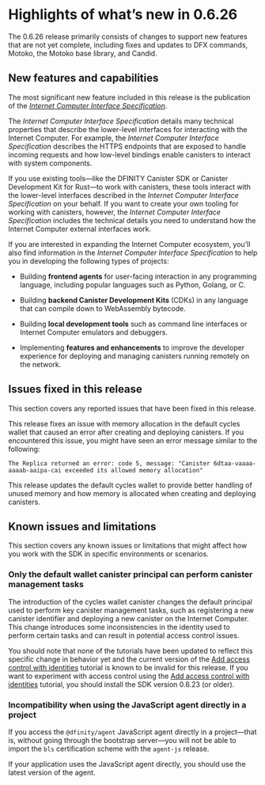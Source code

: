 # Highlights of what’s new in 0.6.26

The 0.6.26 release primarily consists of changes to support new features that are not yet complete, including fixes and updates to DFX commands, Motoko, the Motoko base library, and Candid.

## New features and capabilities

The most significant new feature included in this release is the publication of the [*Internet Computer Interface Specification*](/references/ic-interface-spec.md).

The *Internet Computer Interface Specification* details many technical properties that describe the lower-level interfaces for interacting with the Internet Computer. For example, the *Internet Computer Interface Specification* describes the HTTPS endpoints that are exposed to handle incoming requests and how low-level bindings enable canisters to interact with system components.

If you use existing tools—like the DFINITY Canister SDK or Canister Development Kit for Rust—to work with canisters, these tools interact with the lower-level interfaces described in the *Internet Computer Interface Specification* on your behalf. If you want to create your own tooling for working with canisters, however, the *Internet Computer Interface Specification* includes the technical details you need to understand how the Internet Computer external interfaces work.

If you are interested in expanding the Internet Computer ecosystem, you’ll also find information in the *Internet Computer Interface Specification* to help you in developing the following types of projects:

-   Building **frontend agents** for user-facing interaction in any programming language, including popular languages such as Python, Golang, or C.

-   Building **backend Canister Development Kits** (CDKs) in any language that can compile down to WebAssembly bytecode.

-   Building **local development tools** such as command line interfaces or Internet Computer emulators and debuggers.

-   Implementing **features and enhancements** to improve the developer experience for deploying and managing canisters running remotely on the network.

## Issues fixed in this release

This section covers any reported issues that have been fixed in this release.

This release fixes an issue with memory allocation in the default cycles wallet that caused an error after creating and deploying canisters. If you encountered this issue, you might have seen an error message similar to the following:

    The Replica returned an error: code 5, message: "Canister 6dtaa-vaaaa-aaaab-aaipa-cai exceeded its allowed memory allocation"

This release updates the default cycles wallet to provide better handling of unused memory and how memory is allocated when creating and deploying canisters.

## Known issues and limitations

This section covers any known issues or limitations that might affect how you work with the SDK in specific environments or scenarios.

### Only the default wallet canister principal can perform canister management tasks

The introduction of the cycles wallet canister changes the default principal used to perform key canister management tasks, such as registering a new canister identifier and deploying a new canister on the Internet Computer. This change introduces some inconsistencies in the identity used to perform certain tasks and can result in potential access control issues.

You should note that none of the tutorials have been updated to reflect this specific change in behavior yet and the current version of the [Add access control with identities](/developer-docs/build/backend/access-control.md) tutorial is known to be invalid for this release. If you want to experiment with access control using the [Add access control with identities](/developer-docs/build/backend/index.md) tutorial, you should install the SDK version 0.6.23 (or older).

### Incompatibility when using the JavaScript agent directly in a project

If you access the `@dfinity/agent` JavaScript agent directly in a project—that is, without going through the bootstrap server—you will not be able to import the `bls` certification scheme with the `agent-js` release.

If your application uses the JavaScript agent directly, you should use the latest version of the agent.
